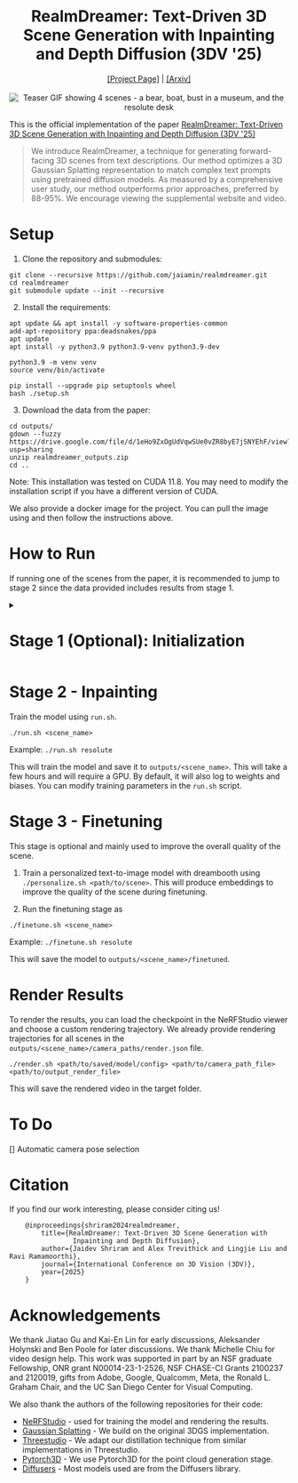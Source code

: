 <h1 align="center">RealmDreamer: Text-Driven 3D Scene Generation
with Inpainting and Depth Diffusion (3DV '25)</h1>
<p align="center">
    <a href="https://realmdreamer.github.io/">[Project Page]</a> | <a href="https://arxiv.org/abs/2404.07199">[Arxiv]</a>
    <br>
    <br>
    <picture>
        <img src="data/images/realmdreamer.gif" alt="Teaser GIF showing 4 scenes - a bear, boat, bust in a museum, and the resolute desk">
    </picture>
</p>

This is the official implementation of the paper [RealmDreamer: Text-Driven 3D Scene Generation with Inpainting and Depth Diffusion (3DV '25)](https://arxiv.org/abs/2404.07199)

> We introduce RealmDreamer, a technique for generating forward-facing 3D scenes from text descriptions. Our method optimizes a 3D Gaussian Splatting representation to match complex text prompts using pretrained diffusion models. As measured by a comprehensive user study, our method outperforms prior approaches, preferred by 88-95\%. We encourage viewing the supplemental website and video.


# Setup

1. Clone the repository and submodules:

```
git clone --recursive https://github.com/jaiamin/realmdreamer.git
cd realmdreamer
git submodule update --init --recursive
```

2. Install the requirements:

```
apt update && apt install -y software-properties-common
add-apt-repository ppa:deadsnakes/ppa
apt update
apt install -y python3.9 python3.9-venv python3.9-dev

python3.9 -m venv venv
source venv/bin/activate

pip install --upgrade pip setuptools wheel
bash ./setup.sh
```

3. Download the data from the paper:

```
cd outputs/
gdown --fuzzy https://drive.google.com/file/d/1eHo9ZxOgUdVqwSUe0vZR8byE7jSNYEhF/view?usp=sharing
unzip realmdreamer_outputs.zip
cd ..
```

Note: This installation was tested on CUDA 11.8. You may need to modify the installation script if you have a different version of CUDA.

We also provide a docker image for the project. You can pull the image using and then follow the instructions above.

# How to Run

If running one of the scenes from the paper, it is recommended to jump to stage 2 since the data provided includes results from stage 1.

<details>
<summary><h1>Stage 1 (Optional): Initialization</h1></summary>

Create a new config file in the configs folder. You can use `configs/resolute.yaml` as a template. Be sure to update the prompt and the auxillary prompt. If using a custom image, update the `base_img_path` field.

## Point cloud generation

Generate an initial point cloud based on the 

```
python main.py --config_path configs/resolute.yaml
```

## Pose Selection

There are two options here - either use a script to generate new poses or manually choose them. Currently, manually chosen poses can cover a wider baseline. For all scenes showcased in the paper, we already provide the initial data (including point clouds).

**Manual (Recommended)**: 

1. Open the viewer with the point cloud:

```
ns-train dummy-pcd --data outputs/resolute/init_transforms.json --pipeline.model.pcd_path outputs/resolute/pointcloud.ply --viewer.websocket-port 8008
```

2. Enter the render mode and move the camera around to select the poses. For every pose, be sure to "save" the pose.

3. When you have selected all poses, click on "render" to save the poses to a file. Name the file `extra_poses.json`.

Combine the original poses with the extra poses using:

```
python scripts/render_gsplat_from_ply.py --ply outputs/resolute/pointcloud.ply --init outputs/resolute/init_transforms.json --traj outputs/resolute/camera_paths/extra_poses.json
```

where `resolute` is the name of the scene.

</details>

# Stage 2 - Inpainting

Train the model using `run.sh`.

```
./run.sh <scene_name>
```

Example: `./run.sh resolute`

This will train the model and save it to `outputs/<scene_name>`. This will take a few hours and will require a GPU. By default, it will also log to weights and biases. You can modify training parameters in the `run.sh` script.

# Stage 3 - Finetuning

This stage is optional and mainly used to improve the overall quality of the scene.

1. Train a personalized text-to-image model with dreambooth using `./personalize.sh <path/to/scene>`. This will produce embeddings to improve the quality of the scene during finetuning.

2. Run the finetuning stage as 

```
./finetune.sh <scene_name>
```

Example: `./finetune.sh resolute`

This will save the model to `outputs/<scene_name>/finetuned`.

# Render Results

To render the results, you can load the checkpoint in the NeRFStudio viewer and choose a custom rendering trajectory. We already provide rendering trajectories for all scenes in the `outputs/<scene_name>/camera_paths/render.json` file.

```
./render.sh <path/to/saved/model/config> <path/to/camera_path_file> <path/to/output_render_file>
```

This will save the rendered video in the target folder.

# To Do

[] Automatic camera pose selection

# Citation

If you find our work interesting, please consider citing us!

```
    @inproceedings{shriram2024realmdreamer,
        title={RealmDreamer: Text-Driven 3D Scene Generation with 
                Inpainting and Depth Diffusion},
        author={Jaidev Shriram and Alex Trevithick and Lingjie Liu and Ravi Ramamoorthi},
        journal={International Conference on 3D Vision (3DV)},
        year={2025}
    }
```            

# Acknowledgements

 We thank Jiatao Gu and Kai-En Lin for early discussions, Aleksander Holynski and Ben Poole for later discussions. We thank Michelle Chiu for video design help. This work was supported in part by an NSF graduate Fellowship, ONR grant N00014-23-1-2526, NSF CHASE-CI Grants 2100237 and 2120019, gifts from Adobe, Google, Qualcomm, Meta, the Ronald L. Graham Chair, and the UC San Diego Center for Visual Computing. 

We also thank the authors of the following repositories for their code:

- [NeRFStudio](https://github.com/nerfstudio-project/nerfstudio) - used for training the model and rendering the results.
- [Gaussian Splatting](https://github.com/graphdeco-inria/diff-gaussian-rasterization) - We build on the original 3DGS implementation.
- [Threestudio](https://github.com/threestudio-project/threestudio) - We adapt our distillation technique from similar implementations in Threestudio.
- [Pytorch3D](https://github.com/facebookresearch/pytorch3d) - We use Pytorch3D for the point cloud generation stage.
- [Diffusers](https://github.com/huggingface/diffusers) - Most models used are from the Diffusers library.
